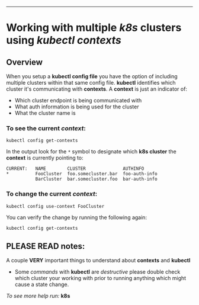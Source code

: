 ----
# Working with multiple _k8s_ clusters using _kubectl contexts_

## Overview

When you setup a **kubectl config file** you have the option of including multiple clusters within that same config file. **kubectl** identifies which cluster it's communicating with **contexts**. A **context** is just an indicator of:

- Which cluster endpoint is being communicated with
- What auth information is being used for the cluster
- What the cluster name is

### To see the current _context_:
```
kubectl config get-contexts
```

In the output look for the `*` symbol to designate which **k8s cluster** the **context** is currently pointing to:

```
CURRENT:   NAME        CLUSTER              AUTHINFO
*          FooCluster  foo.somecluster.bar  foo-auth-info
           BarCluster  bar.somecluster.foo  bar-auth-info
```

### To change the current _context_:
```
kubectl config use-context FooCluster
```

You can verify the change by running the following again:

```
kubectl config get-contexts
```

## PLEASE READ notes:

A couple **VERY** important things to understand about **contexts** and **kubectl**

- Some *commands* with **kubectl** are *destructive* please double check which cluster your working with prior to running anything which might cause a state change.

_To see more help run:_
**k8s**